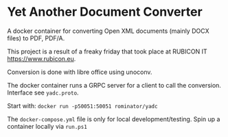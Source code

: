 # Yet Another Document Converter
A docker container for converting Open XML documents (mainly DOCX files) to PDF, PDF/A.

This project is a result of a freaky friday that took place at RUBICON IT https://www.rubicon.eu.

Conversion is done with libre office using unoconv.

The docker container runs a GRPC server for a client to call the conversion. Interface see `yadc.proto`.

Start with: `docker run -p50051:50051 rominator/yadc`

The `docker-compose.yml` file is only for local development/testing.
Spin up a container locally via `run.ps1`
